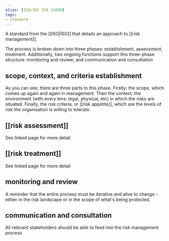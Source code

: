```yaml
---
alias: [ISO/IEC ISO 31000]
tags:
- standard
---
```

A standard from the [[ISO|ISO]] that details an approach to [[risk management]].

The process is broken down into three phases: establishment, assessment, treatment. Additionally, two ongoing functions support this three-phase structure: monitoring and review; and communication and consultation

## scope, context, and criteria establishment
As you can see, there are three parts to this phase. Firstly: the scope, which comes up again and again in management. Then the context: the environment (with every lens: legal, physical, etc) in which the risks are situated. Finally, the risk criteria, or [[risk appetite]], which are the levels of risk the organisation is willing to tolerate.

## [[risk assessment]]
See linked page for more detail

## [[risk treatment]]
See linked page for more detail

## monitoring and review
A reminder that the entire process must be iterative and alive to change - either in the risk landscape or in the scope of what's being protected.

## communication and consultation
All relevant stakeholders should be able to feed into the risk management process
